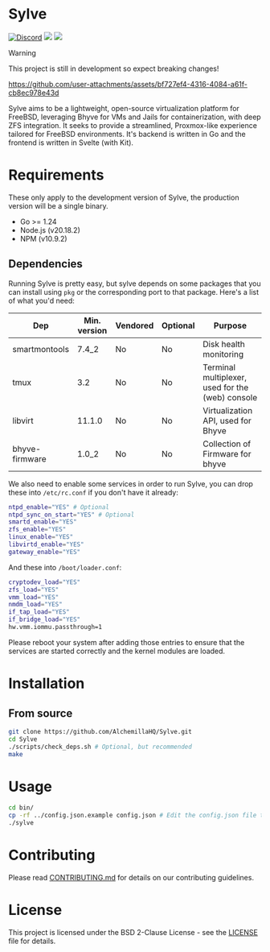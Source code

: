 # Sylve

<a href="https://discord.gg/bJB826JvXK"><img src="https://img.shields.io/discord/1075365732143071232" alt="Discord"></a>
<a href="https://sylve-ci.alchemilla.io"><img src="https://sylve-ci.alchemilla.io/job/Sylve%20Build/badge/icon"></a>
<a href="https://sylve-ci.alchemilla.io"><img src="https://sylve-ci.alchemilla.io/job/Sylve%20Test/badge/icon?subject=Tests"></a>

> [!WARNING]
> This project is still in development so expect breaking changes!

https://github.com/user-attachments/assets/bf727ef4-4316-4084-a61f-cb8ec978e43d

Sylve aims to be a lightweight, open-source virtualization platform for FreeBSD, leveraging Bhyve for VMs and Jails for containerization, with deep ZFS integration. It seeks to provide a streamlined, Proxmox-like experience tailored for FreeBSD environments. It's backend is written in Go and the frontend is written in Svelte (with Kit).

# Requirements

These only apply to the development version of Sylve, the production version will be a single binary.

- Go >= 1.24
- Node.js (v20.18.2)
- NPM (v10.9.2)

## Dependencies

Running Sylve is pretty easy, but sylve depends on some packages that you can install using `pkg` or the corresponding port to that package. Here's a list of what you'd need:

| Dep            | Min. version | Vendored | Optional | Purpose                                          |
| -------------- | ------------ | -------- | -------- | ------------------------------------------------ |
| smartmontools  | 7.4_2        | No       | No       | Disk health monitoring                           |
| tmux           | 3.2          | No       | No       | Terminal multiplexer, used for the (web) console |
| libvirt        | 11.1.0       | No       | No       | Virtualization API, used for Bhyve               |
| bhyve-firmware | 1.0_2        | No       | No       | Collection of Firmware for bhyve                 |

We also need to enable some services in order to run Sylve, you can drop these into `/etc/rc.conf` if you don't have it already:

```sh
ntpd_enable="YES" # Optional
ntpd_sync_on_start="YES" # Optional
smartd_enable="YES"
zfs_enable="YES"
linux_enable="YES"
libvirtd_enable="YES"
gateway_enable="YES"
```

And these into `/boot/loader.conf`:

```sh
cryptodev_load="YES"
zfs_load="YES"
vmm_load="YES"
nmdm_load="YES"
if_tap_load="YES"
if_bridge_load="YES"
hw.vmm.iommu.passthrough=1
```

Please reboot your system after adding those entries to ensure that the services are started correctly and the kernel modules are loaded.

# Installation

## From source

```sh
git clone https://github.com/AlchemillaHQ/Sylve.git
cd Sylve
./scripts/check_deps.sh # Optional, but recommended
make
```

# Usage

```sh
cd bin/
cp -rf ../config.json.example config.json # Edit the config.json file to your liking
./sylve
```

# Contributing

Please read [CONTRIBUTING.md](docs/CONTRIBUTING.md) for details on our contributing guidelines.

# License

This project is licensed under the BSD 2-Clause License - see the [LICENSE](LICENSE) file for details.
